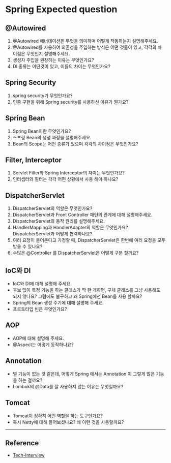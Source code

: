 # Spring Expected question

## @Autowired

1. @Autowired 애너테이션은 무엇을 의미하며 어떻게 작동하는지 설명해주세요.
2. @Autowired를 사용하여 의존성을 주입하는 방식은 어떤 것들이 있고, 각각의 차이점은 무엇인지 설명해주세요.
3. 생성자 주입을 권장하는 이유는 무엇인가요?
4. DI 종류는 어떤것이 있고, 이들의 차이는 무엇인가요?

## Spring Security

1. spring security가 무엇인가요?
2. 인증 구현을 위해 Spring security를 사용하신 이유가 뭔가요?

## Spring Bean

1. Spring Bean이란 무엇인가요?
2. 스프링 Bean의 생성 과정을 설명해주세요.
3. Bean의 Scope는 어떤 종류가 있으며 각각의 차이점은 무엇인가요?

## Filter, Interceptor

1. Servlet Filter와 Spring Interceptor의 차이는 무엇인가요?
2. 인터셉터와 필터는 각각 어떤 상황에서 사용 해야 하나요?

## DispatcherServlet

1. DispatcherServlet의 역할은 무엇인가요?
2. DispatcherServlet과 Front Controller 패턴의 관계에 대해 설명해주세요.
3. DispatcherServlet의 동작 원리를 설명해주세요.
4. HandlerMapping과 HandlerAdapter의 역할은 무엇인가요? DispatcherServlet과 어떻게 협력하나요?
5. 여러 요청이 들어온다고 가정할 때, DispatcherServlet은 한번에 여러 요청을 모두 받을 수 있나요?
6. 수많은 @Controller 를 DispatcherServlet은 어떻게 구분 할까요?

## IoC와 DI

- IoC와 DI에 대해 설명해 주세요.
- 후보 없이 특정 기능을 하는 클래스가 딱 한 개하면, 구체 클래스를 그냥 사용해도 되지 않나요? 그럼에도 불구하고 왜 Spring에선 Bean을 사용 할까요?
- Spring의 Bean 생성 주기에 대해 설명해 주세요.
- 프로토타입 빈은 무엇인가요?

## AOP

- AOP에 대해 설명해 주세요.
- @Aspect는 어떻게 동작하나요?

## Annotation

- 별 기능이 없는 것 같은데, 어떻게 Spring 에서는 Annotation 이 그렇게 많은 기능을 하는 걸까요?
- Lombok의 @Data를 잘 사용하지 않는 이유는 무엇일까요?

## Tomcat

- Tomcat이 정확히 어떤 역할을 하는 도구인가요?
- 혹시 Netty에 대해 들어보셨나요? 왜 이런 것을 사용할까요?

---

## Reference

* [Tech-Interview](https://github.com/VSFe/Tech-Interview/blob/main/07-JAVA_SPRING.md)